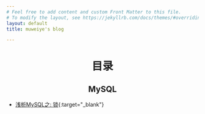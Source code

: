 ```yaml
---
# Feel free to add content and custom Front Matter to this file.
# To modify the layout, see https://jekyllrb.com/docs/themes/#overriding-theme-defaults
layout: default
title: muweiye's blog

---
```

 
# <center>目录</center>
## <center>MySQL</center>
- [浅析MySQL之: 锁](/docs/mysql-lock){:target="_blank"}

